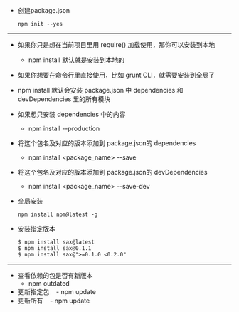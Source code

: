 - 创建package.json
  ```
  npm init --yes
  ```
  
----

- 如果你只是想在当前项目里用 require() 加载使用，那你可以安装到本地 
  - npm install 默认就是安装到本地的
  
- 如果你想要在命令行里直接使用，比如 grunt CLI，就需要安装到全局了

- npm install 默认会安装 package.json 中 dependencies 和 devDependencies 里的所有模块

- 如果想只安装 dependencies 中的内容
  - npm install --production

- 将这个包名及对应的版本添加到 package.json的 dependencies
  - npm install <package_name> --save
  
- 将这个包名及对应的版本添加到 package.json的 devDependencies
  - npm install <package_name> --save-dev

- 全局安装
  ```
  npm install npm@latest -g
  ```
  
- 安装指定版本
  ```
  $ npm install sax@latest
  $ npm install sax@0.1.1
  $ npm install sax@">=0.1.0 <0.2.0"
  ```
----

- 查看依赖的包是否有新版本
    - npm outdated
- 更新指定包 
    - npm update <package-name>
- 更新所有
    - npm update
